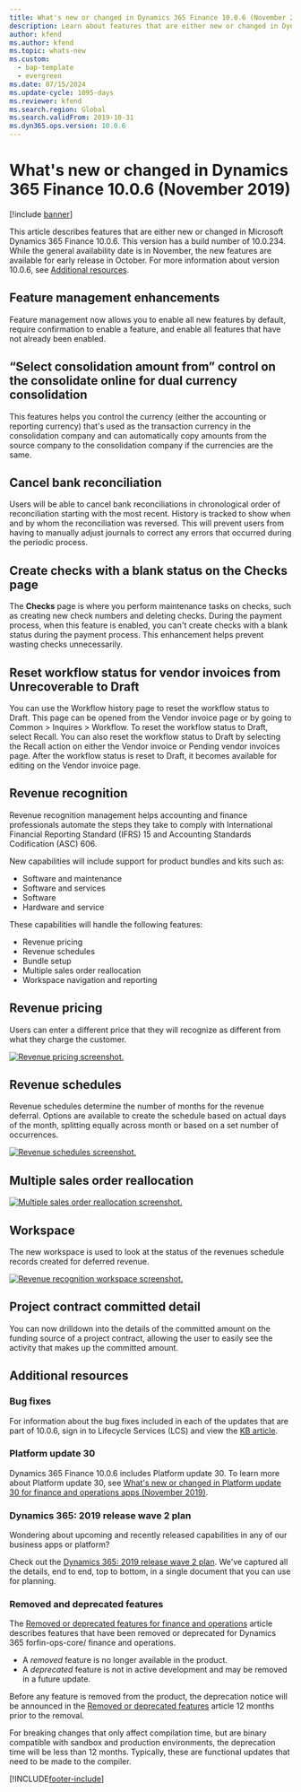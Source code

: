 ```yaml
---
title: What's new or changed in Dynamics 365 Finance 10.0.6 (November 2019)
description: Learn about features that are either new or changed in Dynamics 365 Finance 10.0.6 distributed in November 2019 with an outline on feature management enhancements.
author: kfend
ms.author: kfend
ms.topic: whats-new
ms.custom:
  - bap-template
  - evergreen
ms.date: 07/15/2024
ms.update-cycle: 1095-days
ms.reviewer: kfend 
ms.search.region: Global
ms.search.validFrom: 2019-10-31
ms.dyn365.ops.version: 10.0.6
---
```


# What's new or changed in Dynamics 365 Finance 10.0.6 (November 2019)

[!include [banner](../includes/banner.md)]

This article describes features that are either new or changed in Microsoft Dynamics 365 Finance 10.0.6. This version has a build number of 10.0.234. While the general availability date is in November, the new features are available for early release in October. For more information about version 10.0.6, see [Additional resources](#additional-resources).

## Feature management enhancements
Feature management now allows you to enable all new features by default, require confirmation to enable a feature, and enable all features that have not already been enabled. 

## “Select consolidation amount from” control on the consolidate online for dual currency consolidation
This features helps you control the currency (either the accounting or reporting currency) that's used as the transaction currency in the consolidation company and can automatically copy amounts from the source company to the consolidation company if the currencies are the same.

## Cancel bank reconciliation
Users will be able to cancel bank reconciliations in chronological order of reconciliation starting with the most recent. History is tracked to show when and by whom the reconciliation was reversed. This will prevent users from having to manually adjust journals to correct any errors that occurred during the periodic process.

## Create checks with a blank status on the Checks page
The **Checks** page is where you perform maintenance tasks on checks, such as creating new check numbers and deleting checks. During the payment process, when this feature is enabled, you can't create checks with a blank status during the payment process. This enhancement helps prevent wasting checks unnecessarily.

## Reset workflow status for vendor invoices from Unrecoverable to Draft
You can use the Workflow history page to reset the workflow status to Draft. This page can be opened from the Vendor invoice page or by going to Common > Inquires > Workflow. To reset the workflow status to Draft, select Recall. You can also reset the workflow status to Draft by selecting the Recall action on either the Vendor invoice or Pending vendor invoices page. After the workflow status is reset to Draft, it becomes available for editing on the Vendor invoice page.

## Revenue recognition
Revenue recognition management helps accounting and finance professionals automate the steps they take to comply with International Financial Reporting Standard (IFRS) 15 and Accounting Standards Codification (ASC) 606.

New capabilities will include support for product bundles and kits such as:

- Software and maintenance
- Software and services
- Software
- Hardware and service

These capabilities will handle the following features:

- Revenue pricing 
- Revenue schedules
- Bundle setup 
- Multiple sales order reallocation
- Workspace navigation and reporting

## Revenue pricing
Users can enter a different price that they will recognize as different from what they charge the customer.

[![Revenue pricing screenshot.](../accounts-receivable/media/rev-rec-whats-new-1-revenue-pricing.png)](../accounts-receivable/media/rev-rec-whats-new-1-revenue-pricing.png)

## Revenue schedules
Revenue schedules determine the number of months for the revenue deferral. Options are available to create the schedule based on actual days of the month, splitting equally across month or based on a set number of occurrences.

[![Revenue schedules screenshot.](../accounts-receivable/media/rev-rec-whats-new-2-revenue-schedules.png)](../accounts-receivable/media/rev-rec-whats-new-2-revenue-schedules.png)

## Multiple sales order reallocation

[![Multiple sales order reallocation screenshot.](../accounts-receivable/media/rev-rec-whats-new-3-multiple-sales-order-reallocation.png)](../accounts-receivable/media/rev-rec-whats-new-3-multiple-sales-order-reallocation.png)

## Workspace 
The new workspace is used to look at the status of the revenues schedule records created for deferred revenue.

[![Revenue recognition workspace screenshot.](../accounts-receivable/media/rev-rec-whats-new-4-revenue-recognition-workspace.png)](../accounts-receivable/media/rev-rec-whats-new-4-revenue-recognition-workspace.png)

## Project contract committed detail
You can now drilldown into the details of the committed amount on the funding source of a project contract, allowing the user to easily see the activity that makes up the committed amount.

## Additional resources

### Bug fixes
For information about the bug fixes included in each of the updates that are part of 10.0.6, sign in to Lifecycle Services (LCS) and view the [KB article](https://fix.lcs.dynamics.com/Issue/Details?bugId=369581&dbType=3&qc=ba058110be40fe16a39469298041b1a7baf82eb65bb9df4d864602d2c6bf93d7).

### Platform update 30
Dynamics 365 Finance 10.0.6 includes Platform update 30. To learn more about Platform update 30, see [What's new or changed in Platform update 30 for finance and operations apps (November 2019)](../../fin-ops-core/fin-ops/get-started/whats-new-platform-update-30.md).

### Dynamics 365: 2019 release wave 2 plan
Wondering about upcoming and recently released capabilities in any of our business apps or platform?

Check out the [Dynamics 365: 2019 release wave 2 plan](/dynamics365-release-plan/2019wave2/). We've captured all the details, end to end, top to bottom, in a single document that you can use for planning.

### Removed and deprecated features
The [Removed or deprecated features for finance and operations](../../fin-ops-core/dev-itpro/migration-upgrade/deprecated-features.md) article describes features that have been removed or deprecated for Dynamics 365 forfin-ops-core/ finance and operations.

- A *removed* feature is no longer available in the product.
- A *deprecated* feature is not in active development and may be removed in a future update.

Before any feature is removed from the product, the deprecation notice will be announced in the [Removed or deprecated features](../../fin-ops-core/dev-itpro/migration-upgrade/deprecated-features.md) article 12 months prior to the removal.

For breaking changes that only affect compilation time, but are binary compatible with sandbox and production environments, the deprecation time will be less than 12 months. Typically, these are functional updates that need to be made to the compiler.


[!INCLUDE[footer-include](../../includes/footer-banner.md)]


